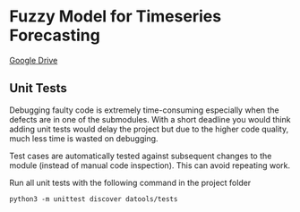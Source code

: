 # Fuzzy Model for Timeseries Forecasting

[Google Drive](https://drive.google.com/drive/folders/1czbv8byjEYlFnsxwmx0JQVnAbyRjRSjH?usp=sharing)

## Unit Tests

Debugging faulty code is extremely time-consuming especially when the defects
are in one of the submodules. With a short deadline you would think adding unit
tests would delay the project but due to the higher code quality, much less time
is wasted on debugging.

Test cases are automatically tested against subsequent changes to the module
(instead of manual code inspection). This can avoid repeating work.


Run all unit tests with the following command in the project folder

```
python3 -m unittest discover datools/tests
```
